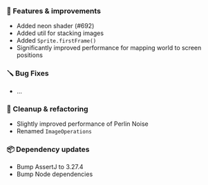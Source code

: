 ### 🚀 Features & improvements

- Added neon shader (#692)
- Added util for stacking images
- Added `Sprite.firstFrame()`
- Significantly improved performance for mapping world to screen positions

### 🪛 Bug Fixes

- ...

### 🧽 Cleanup & refactoring

- Slightly improved performance of Perlin Noise
- Renamed `ImageOperations`

### 📦 Dependency updates

- Bump AssertJ to 3.27.4
- Bump Node dependencies